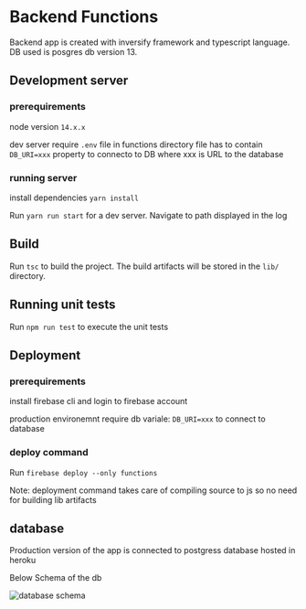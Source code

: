 # Backend Functions

Backend app is created with inversify framework and typescript language.
DB used is posgres db version 13.



## Development server

### prerequirements

node version `14.x.x`

dev server require `.env` file in functions directory
file has to contain `DB_URI=xxx` property to connecto to DB where xxx is URL to the database

### running server

install dependencies
`yarn install`


Run `yarn run start` for a dev server. Navigate to path displayed in the log


## Build

Run `tsc` to build the project. The build artifacts will be stored in the `lib/` directory.

## Running unit tests

Run `npm run test` to execute the unit tests 

## Deployment



### prerequirements

install firebase cli and login to firebase account

production environemnt require db variale:
`DB_URI=xxx` to connect to database

### deploy command
Run `firebase deploy --only functions`

Note: deployment command takes care of compiling source to js so no need for building lib artifacts


## database

Production version of the app is connected to postgress database hosted in heroku

Below Schema of the db

![database schema](https://live.staticflickr.com/65535/51917209286_ed735ceafb_z.jpg)


